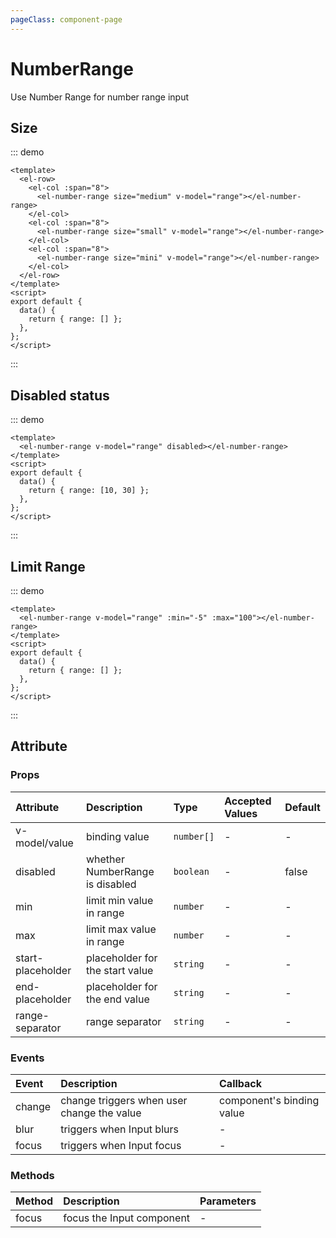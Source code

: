 ```yaml
---
pageClass: component-page
---
```


# NumberRange

Use Number Range for number range input

## Size

::: demo

```vue
<template>
  <el-row>
    <el-col :span="8">
      <el-number-range size="medium" v-model="range"></el-number-range>
    </el-col>
    <el-col :span="8">
      <el-number-range size="small" v-model="range"></el-number-range>
    </el-col>
    <el-col :span="8">
      <el-number-range size="mini" v-model="range"></el-number-range>
    </el-col>
  </el-row>
</template>
<script>
export default {
  data() {
    return { range: [] };
  },
};
</script>
```

:::

## Disabled status

::: demo

```vue
<template>
  <el-number-range v-model="range" disabled></el-number-range>
</template>
<script>
export default {
  data() {
    return { range: [10, 30] };
  },
};
</script>
```

:::

## Limit Range

::: demo

```vue
<template>
  <el-number-range v-model="range" :min="-5" :max="100"></el-number-range>
</template>
<script>
export default {
  data() {
    return { range: [] };
  },
};
</script>
```

:::

## Attribute

### Props

| Attribute         | Description                     | Type       | Accepted Values | Default |
| :---------------- | :------------------------------ | :--------- | :-------------- | ------- |
| v-model/value     | binding value                   | `number[]` | -               | -       |
| disabled          | whether NumberRange is disabled | `boolean`  | -               | false   |
| min               | limit min value in range        | `number`   | -               | -       |
| max               | limit max value in range        | `number`   | -               | -       |
| start-placeholder | placeholder for the start value | `string`   | -               | -       |
| end-placeholder   | placeholder for the end value   | `string`   | -               | -       |
| range-separator   | range separator                 | `string`   | -               | -       |

### Events

| Event  | Description                                | Callback                  |
| :----- | :----------------------------------------- | :------------------------ |
| change | change triggers when user change the value | component's binding value |
| blur   | triggers when Input blurs                  | -                         |
| focus  | triggers when Input focus                  | -                         |

### Methods

| Method | Description               | Parameters |
| :----- | :------------------------ | :--------- |
| focus  | focus the Input component | -          |
